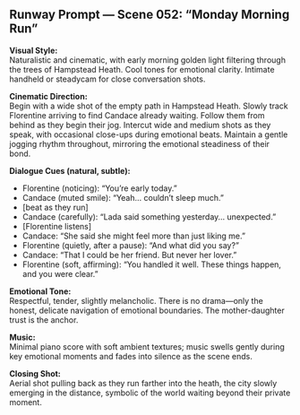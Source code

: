 ## Runway Prompt — Scene 052: “Monday Morning Run”

**Visual Style:**  
Naturalistic and cinematic, with early morning golden light filtering through the trees of Hampstead Heath. Cool tones for emotional clarity. Intimate handheld or steadycam for close conversation shots.

**Cinematic Direction:**  
Begin with a wide shot of the empty path in Hampstead Heath. Slowly track Florentine arriving to find Candace already waiting. Follow them from behind as they begin their jog. Intercut wide and medium shots as they speak, with occasional close-ups during emotional beats. Maintain a gentle jogging rhythm throughout, mirroring the emotional steadiness of their bond.

**Dialogue Cues (natural, subtle):**  
- Florentine (noticing): “You’re early today.”
- Candace (muted smile): “Yeah… couldn’t sleep much.”
- [beat as they run]
- Candace (carefully): “Lada said something yesterday… unexpected.”
- [Florentine listens]
- Candace: “She said she might feel more than just liking me.”
- Florentine (quietly, after a pause): “And what did you say?”
- Candace: “That I could be her friend. But never her lover.”
- Florentine (soft, affirming): “You handled it well. These things happen, and you were clear.”

**Emotional Tone:**  
Respectful, tender, slightly melancholic. There is no drama—only the honest, delicate navigation of emotional boundaries. The mother-daughter trust is the anchor.

**Music:**  
Minimal piano score with soft ambient textures; music swells gently during key emotional moments and fades into silence as the scene ends.

**Closing Shot:**  
Aerial shot pulling back as they run farther into the heath, the city slowly emerging in the distance, symbolic of the world waiting beyond their private moment.
